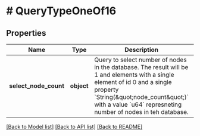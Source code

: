 # # QueryTypeOneOf16

## Properties

Name | Type | Description | Notes
------------ | ------------- | ------------- | -------------
**select_node_count** | **object** | Query to select number of nodes in the database.  The result will be 1 and elements with a single element of id 0 and a single property &#x60;String(\&quot;node_count\&quot;)&#x60; with a value &#x60;u64&#x60; represneting number of nodes in teh database. |

[[Back to Model list]](../../README.md#models) [[Back to API list]](../../README.md#endpoints) [[Back to README]](../../README.md)
